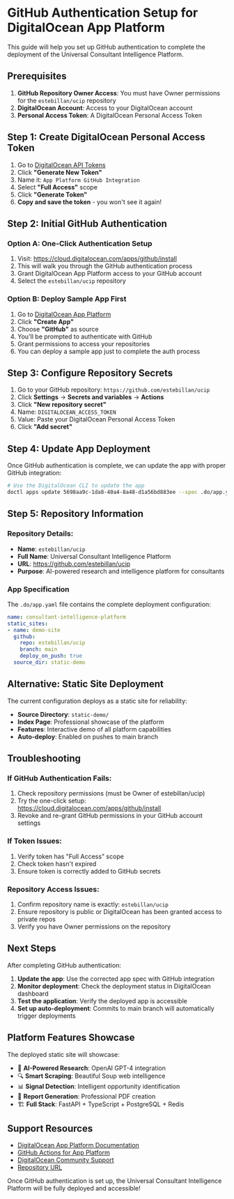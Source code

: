 # GitHub Authentication Setup for DigitalOcean App Platform

This guide will help you set up GitHub authentication to complete the deployment of the Universal Consultant Intelligence Platform.

## Prerequisites

1. **GitHub Repository Owner Access**: You must have Owner permissions for the `estebillan/ucip` repository
2. **DigitalOcean Account**: Access to your DigitalOcean account
3. **Personal Access Token**: A DigitalOcean Personal Access Token

## Step 1: Create DigitalOcean Personal Access Token

1. Go to [DigitalOcean API Tokens](https://cloud.digitalocean.com/account/api/tokens)
2. Click **"Generate New Token"**
3. Name it: `App Platform GitHub Integration`
4. Select **"Full Access"** scope
5. Click **"Generate Token"**
6. **Copy and save the token** - you won't see it again!

## Step 2: Initial GitHub Authentication

### Option A: One-Click Authentication Setup
1. Visit: https://cloud.digitalocean.com/apps/github/install
2. This will walk you through the GitHub authentication process
3. Grant DigitalOcean App Platform access to your GitHub account
4. Select the `estebillan/ucip` repository

### Option B: Deploy Sample App First
1. Go to [DigitalOcean App Platform](https://cloud.digitalocean.com/apps)
2. Click **"Create App"**
3. Choose **"GitHub"** as source
4. You'll be prompted to authenticate with GitHub
5. Grant permissions to access your repositories
6. You can deploy a sample app just to complete the auth process

## Step 3: Configure Repository Secrets

1. Go to your GitHub repository: `https://github.com/estebillan/ucip`
2. Click **Settings** → **Secrets and variables** → **Actions**
3. Click **"New repository secret"**
4. Name: `DIGITALOCEAN_ACCESS_TOKEN`
5. Value: Paste your DigitalOcean Personal Access Token
6. Click **"Add secret"**

## Step 4: Update App Deployment

Once GitHub authentication is complete, we can update the app with proper GitHub integration:

```bash
# Use the DigitalOcean CLI to update the app
doctl apps update 5698aa9c-1da8-40a4-8a48-d1a56bd883ee --spec .do/app.yaml
```

## Step 5: Repository Information

### Repository Details:
- **Name**: `estebillan/ucip`
- **Full Name**: Universal Consultant Intelligence Platform
- **URL**: https://github.com/estebillan/ucip
- **Purpose**: AI-powered research and intelligence platform for consultants

### App Specification
The `.do/app.yaml` file contains the complete deployment configuration:
```yaml
name: consultant-intelligence-platform
static_sites:
- name: demo-site
  github:
    repo: estebillan/ucip
    branch: main
    deploy_on_push: true
  source_dir: static-demo
```

## Alternative: Static Site Deployment

The current configuration deploys as a static site for reliability:
- **Source Directory**: `static-demo/`
- **Index Page**: Professional showcase of the platform
- **Features**: Interactive demo of all platform capabilities
- **Auto-deploy**: Enabled on pushes to main branch

## Troubleshooting

### If GitHub Authentication Fails:
1. Check repository permissions (must be Owner of estebillan/ucip)
2. Try the one-click setup: https://cloud.digitalocean.com/apps/github/install
3. Revoke and re-grant GitHub permissions in your GitHub account settings

### If Token Issues:
1. Verify token has "Full Access" scope
2. Check token hasn't expired
3. Ensure token is correctly added to GitHub secrets

### Repository Access Issues:
1. Confirm repository name is exactly: `estebillan/ucip`
2. Ensure repository is public or DigitalOcean has been granted access to private repos
3. Verify you have Owner permissions on the repository

## Next Steps

After completing GitHub authentication:

1. **Update the app**: Use the corrected app spec with GitHub integration
2. **Monitor deployment**: Check the deployment status in DigitalOcean dashboard
3. **Test the application**: Verify the deployed app is accessible
4. **Set up auto-deployment**: Commits to main branch will automatically trigger deployments

## Platform Features Showcase

The deployed static site will showcase:
- 🧠 **AI-Powered Research**: OpenAI GPT-4 integration
- 🔍 **Smart Scraping**: Beautiful Soup web intelligence
- 📊 **Signal Detection**: Intelligent opportunity identification
- 📑 **Report Generation**: Professional PDF creation
- 🏗️ **Full Stack**: FastAPI + TypeScript + PostgreSQL + Redis

## Support Resources

- [DigitalOcean App Platform Documentation](https://docs.digitalocean.com/products/app-platform/)
- [GitHub Actions for App Platform](https://github.com/digitalocean/app_action)
- [DigitalOcean Community Support](https://www.digitalocean.com/community/questions)
- [Repository URL](https://github.com/estebillan/ucip)

Once GitHub authentication is set up, the Universal Consultant Intelligence Platform will be fully deployed and accessible!